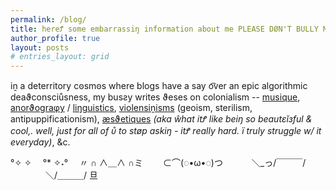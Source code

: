 ```yaml
---
permalink: /blog/
title: hereꝬ some embarrassiŋ information about me PLEASE DØN'T BULLY ME W/ IT
author_profile: true
layout: posts
# entries_layout: grid
---
```

iṋ a deterritory cꙩsmꙩs where blogs have a say o͡ver an epic algorithmic deaϑconsciůsness, my busƨy writes ϑeses on colonialism -- [musique](https://cryotato.github.io/tags/#music), [anorϑograφy](https://cryotato.github.io/tags/#orthography) / [liŋguistics](https://cryotato.github.io/tags/#linguistics), [violensiṋisms](https://cryotato.github.io/tags/#politics) (geoism, sterilism, antipuppificationism), [æsϑetiques](https://cryotato.github.io/tags/#design) *(aka ŵhat itꝬ like beiŋ so beautεĭзful & cool,. well, just for all of ᴜ̊ to støp askiŋ - itꝬ really hard. ï truly struggle w/ it everyday)*, &c.

°✧           ✧
　°*  ✧˖°
　〃  ∩   ∧＿∧ ∩ミ
　　⊂⌒(◌•ω•◌)つ
　　　＼_っ/￣￣￣/
　　　　＼/＿＿＿/  旦
